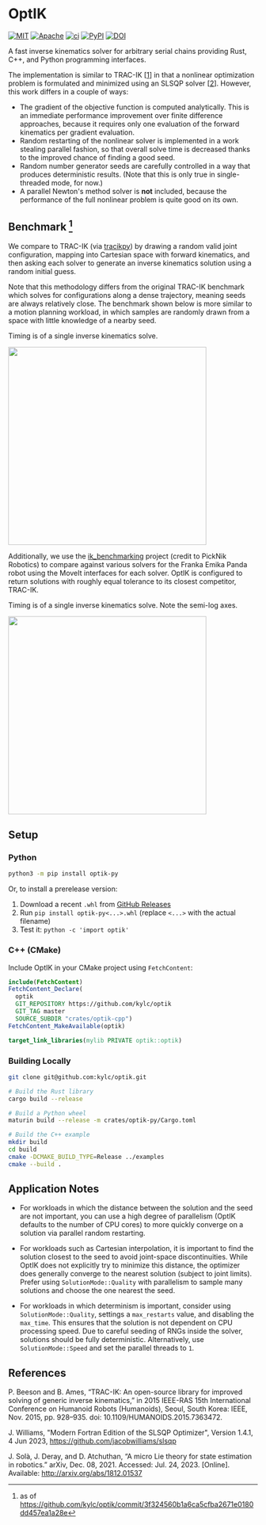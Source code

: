 # OptIK

<p>
    <a href="https://github.com/kylc/optik/blob/master/LICENSE-MIT">    <img alt="MIT"    src="https://img.shields.io/badge/license-MIT-blue.svg"></a>
    <a href="https://github.com/kylc/optik/blob/master/LICENSE-APACHE"> <img alt="Apache" src="https://img.shields.io/badge/license-Apache-blue.svg"></a>
    <a href="https://github.com/kylc/optik/actions/workflows/ci.yaml">  <img alt="ci"     src="https://github.com/kylc/optik/actions/workflows/ci.yaml/badge.svg"></a>
    <a href="https://pypi.org/project/optik-py/">                       <img alt="PyPI"   src="https://img.shields.io/pypi/v/optik-py.svg"></a>
    <a href="https://zenodo.org/badge/latestdoi/696468110">             <img alt="DOI"    src="https://zenodo.org/badge/696468110.svg"></a>
</p>

A fast inverse kinematics solver for arbitrary serial chains providing Rust, C++, and Python programming interfaces.

The implementation is similar to TRAC-IK [[1]] in that a nonlinear optimization problem is formulated and minimized using an SLSQP solver [[2]]. However, this work differs in a couple of ways:

- The gradient of the objective function is computed analytically. This is an immediate performance improvement over finite difference approaches, because it requires only one evaluation of the forward kinematics per gradient evaluation.
- Random restarting of the nonlinear solver is implemented in a work stealing parallel fashion, so that overall solve time is decreased thanks to the improved chance of finding a good seed.
- Random number generator seeds are carefully controlled in a way that produces deterministic results. (Note that this is only true in single-threaded mode, for now.)
- A parallel Newton's method solver is **not** included, because the performance of the full nonlinear problem is quite good on its own.

[1]: https://traclabs.com/projects/trac-ik/
[2]: https://github.com/jacobwilliams/slsqp

## Benchmark [^1]

We compare to TRAC-IK (via [tracikpy](https://github.com/mjd3/tracikpy)) by drawing a random valid joint configuration, mapping into Cartesian space with forward kinematics, and then asking each solver to generate an inverse kinematics solution using a random initial guess.

Note that this methodology differs from the original TRAC-IK benchmark which solves for configurations along a dense trajectory, meaning seeds are always relatively close. The benchmark shown below is more similar to a motion planning workload, in which samples are randomly drawn from a space with little knowledge of a nearby seed.

Timing is of a single inverse kinematics solve.

<img height="400" src="https://github.com/kylc/optik/assets/233860/d62b69d8-c2c1-45d8-91aa-24f4c3d98feb">

Additionally, we use the [ik_benchmarking](https://github.com/PickNikRobotics/ik_benchmarking) project (credit to PickNik Robotics) to compare against various solvers for the Franka Emika Panda robot using the MoveIt interfaces for each solver. OptIK is configured to return solutions with roughly equal tolerance to its closest competitor, TRAC-IK.

Timing is of a single inverse kinematics solve. Note the semi-log axes.

<img height="400" src="https://github.com/kylc/optik/assets/233860/2d809bcb-1505-4c6a-bf49-517b351b6ab5">

[^1]: as of https://github.com/kylc/optik/commit/3f324560b1a6ca5cfba2671e0180dd457ea1a28e

## Setup

### Python

``` sh
python3 -m pip install optik-py
```

Or, to install a prerelease version:

1. Download a recent `.whl` from [GitHub Releases](https://github.com/kylc/optik/releases)
2. Run `pip install optik-py<...>.whl` (replace `<...>` with the actual filename)
3. Test it: `python -c 'import optik'`

### C++ (CMake)

Include OptIK in your CMake project using `FetchContent`:

``` cmake
include(FetchContent)
FetchContent_Declare(
  optik
  GIT_REPOSITORY https://github.com/kylc/optik
  GIT_TAG master
  SOURCE_SUBDIR "crates/optik-cpp")
FetchContent_MakeAvailable(optik)

target_link_libraries(mylib PRIVATE optik::optik)
```

### Building Locally

``` sh
git clone git@github.com:kylc/optik.git

# Build the Rust library
cargo build --release

# Build a Python wheel
maturin build --release -m crates/optik-py/Cargo.toml

# Build the C++ example
mkdir build
cd build
cmake -DCMAKE_BUILD_TYPE=Release ../examples
cmake --build .
```

## Application Notes

- For workloads in which the distance between the solution and the seed are not important, you can use a high degree of parallelism (OptIK defaults to the number of CPU cores) to more quickly converge on a solution via parallel random restarting.

- For workloads such as Cartesian interpolation, it is important to find the solution closest to the seed to avoid joint-space discontinuities. While OptIK does not explicitly try to minimize this distance, the optimizer does generally converge to the nearest solution (subject to joint limits). Prefer using `SolutionMode::Quality` with parallelism to sample many solutions and choose the one nearest the seed.

- For workloads in which determinism is important, consider using `SolutionMode::Quality`, settings a `max_restarts` value, and disabling the `max_time`. This ensures that the solution is not dependent on CPU processing speed. Due to careful seeding of RNGs inside the solver, solutions should be fully deterministic. Alternatively, use `SolutionMode::Speed` and set the parallel threads to `1`.

## References

P. Beeson and B. Ames, “TRAC-IK: An open-source library for improved solving of generic inverse kinematics,” in 2015 IEEE-RAS 15th International Conference on Humanoid Robots (Humanoids), Seoul, South Korea: IEEE, Nov. 2015, pp. 928–935. doi: 10.1109/HUMANOIDS.2015.7363472.

J. Williams, "Modern Fortran Edition of the SLSQP Optimizer", Version 1.4.1, 4 Jun 2023, https://github.com/jacobwilliams/slsqp

J. Solà, J. Deray, and D. Atchuthan, “A micro Lie theory for state estimation in robotics.” arXiv, Dec. 08, 2021. Accessed: Jul. 24, 2023. [Online]. Available: http://arxiv.org/abs/1812.01537
